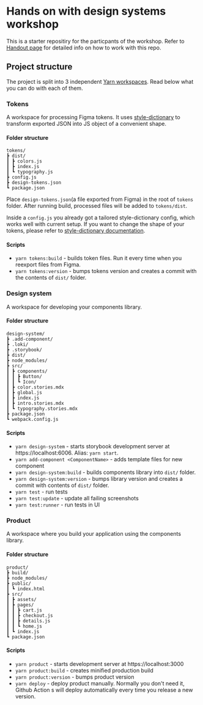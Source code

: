 # Hands on with design systems workshop

This is a starter repositiry for the particpants of the workshop. Refer to [Handout page](https://hands-on-workshop.varya.me/handout/) for detailed info on how to work with this repo.

## Project structure

The project is split into 3 independent [Yarn workspaces](https://classic.yarnpkg.com/en/docs/workspaces/). Read below what you can do with each of them.

### Tokens

A workspace for processing Figma tokens. It uses [style-dictionary](https://github.com/amzn/style-dictionary) to transform exported JSON into JS object of a convenient shape.

#### Folder structure

```
tokens/
┣ dist/
┃ ┣ colors.js
┃ ┣ index.js
┃ ┗ typography.js
┣ config.js
┣ design-tokens.json
┗ package.json
```

Place `design-tokens.json`(a file exported from Figma) in the root of `tokens` folder. After running build, processed files will be added to `tokens/dist`.

Inside a `config.js` you already got a tailored style-dictionary config, which works well with current setup. If you want to change the shape of your tokens, please refer to [style-dictionary documentation](https://amzn.github.io/style-dictionary/#/README).

#### Scripts

- `yarn tokens:build` - builds token files. Run it every time when you reexport files from Figma.
- `yarn tokens:version` - bumps tokens version and creates a commit with the contents of `dist/` folder.

### Design system

A workspace for developing your components library.

#### Folder structure

```
design-system/
┣ .add-component/
┣ .loki/
┣ .storybook/
┣ dist/
┣ node_modules/
┣ src/
┃ ┣ components/
┃ ┃ ┣ Button/
┃ ┃ ┗ Icon/
┃ ┣ color.stories.mdx
┃ ┣ global.js
┃ ┣ index.js
┃ ┣ intro.stories.mdx
┃ ┗ typography.stories.mdx
┣ package.json
┗ webpack.config.js
```

#### Scripts

- `yarn design-system` - starts storybook development server at https://localhost:6006. Alias: `yarn start`.
- `yarn add-component <ComponentName>` - adds template files for new component
- `yarn design-system:build` - builds components library into `dist/` folder.
- `yarn design-system:version` - bumps library version and creates a commit with contents of `dist/` folder.
- `yarn test` - run tests
- `yarn test:update` - update all failing screenshots
- `yarn test:runner` - run tests in UI


### Product

A workspace where you build your application using the components library.

#### Folder structure

```
product/
┣ build/
┣ node_modules/
┣ public/
┃ ┗ index.html
┣ src/
┃ ┣ assets/
┃ ┣ pages/
┃ ┃ ┣ cart.js
┃ ┃ ┣ checkout.js
┃ ┃ ┣ details.js
┃ ┃ ┗ home.js
┃ ┗ index.js
┗ package.json
```

#### Scripts

- `yarn product` - starts development server at https://localhost:3000
- `yarn product:build` - creates minified production build
- `yarn product:version` - bumps product version
- `yarn deploy` - deploy product manually. Normally you don't need it, Github Action s will deploy automatically every time you release a new version.